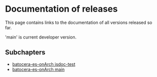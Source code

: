 # Documentation of releases

This page contains links to the documentation of all versions released so far.

'main' is current developer version.

<script type="text/javascript">
function link(chapDef){ return `<li><a href="./${chapDef.subdir}/${chapDef.filename}.html">${chapDef.title}</a></li>` }
function compVersions(a, b){
  let a = a.split('-');
  let b = b.split('-');
  if(a[0] != b[0]){ return b[0] - a[0] }
  return b[1] - a[1];
}
function sortVersionDESC(versionNames){
  let result = [...versionNames];
  result.sort(compVersions);
  return result;
}

document.body.subPages = function(json){
  let chapters = JSON.parse(json);
  let chapList = {};
  for (let c of chapters){ chapList[c.subdir] = c }

  let result = [];
  if(chapList.main) { 
    result.push(link(chapList.main));
    delete chapList.main;
  }
  for(let v of sortVersionDESC(Object.keys(chapList))){
    result.push(link(chapList[v]));
  }
  let list = document.createElement('ul');
  list.innerHTML = result.join('\n');
  document.body.apendChild(list);
}
</script>

## Subchapters
* [batocera-es-onArch jsdoc-test](./jsdoc-test/index.md)
* [batocera-es-onArch main](./main/index.md)